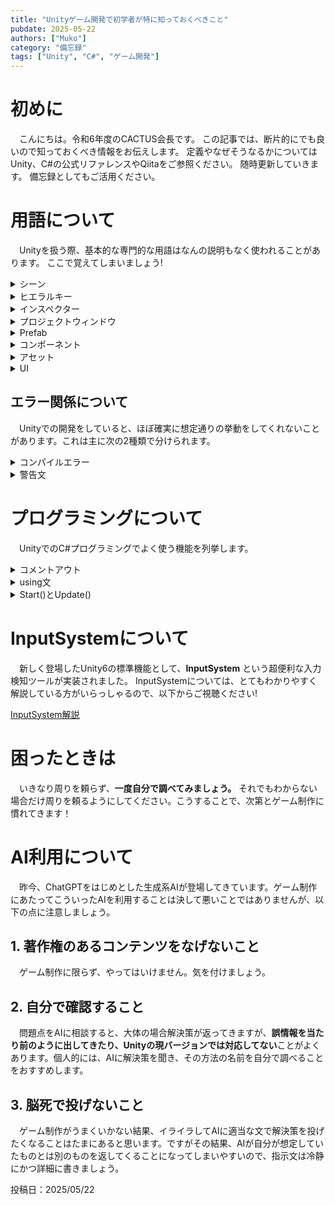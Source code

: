 ```yaml
---
title: "Unityゲーム開発で初学者が特に知っておくべきこと"
pubdate: 2025-05-22
authors: ["Muko"] 
category: "備忘録"
tags: ["Unity", "C#", "ゲーム開発"] 
---
```


# 初めに
　こんにちは。令和6年度のCACTUS会長です。
この記事では、断片的にでも良いので知っておくべき情報をお伝えします。
定義やなぜそうなるかについてはUnity、C#の公式リファレンスやQiitaをご参照ください。
随時更新していきます。
備忘録としてもご活用ください。

# 用語について
　Unityを扱う際、基本的な専門的な用語はなんの説明もなく使われることがあります。
ここで覚えてしまいましょう!

<details><summary>シーン</summary>

　ゲームが動く1つのまとまりです。ゲーム制作ではこのシーンを複数作って場面を切り替えることが多いです。
重要なこととして、**こちら側で設定をしないとシーンをまたいでオブジェクトやその情報を引き継ぐことはできません。** 
</details>

<details><summary>ヒエラルキー</summary>

　初期設定でUnityの左側にあるやつです。オブジェクトが一覧表示されて、ここからオブジェクトを選択できます。
</details>

<details><summary>インスペクター</summary>

　初期設定で右側にあるやつです。ここでオブジェクトの詳細設定が行えます。

</details>

<details><summary>プロジェクトウィンドウ</summary>

　初期設定でUnityの下側にあるやつです。ファイルに関する操作はここで行います。
</details>

<details><summary>Prefab</summary>

　機能を持ったオブジェクトを1つのパーツとしたまとまりです。とてもよく使います。
ヒエラルキーのオブジェクトをドラッグしてプロジェクトウィンドウに持っていくことで簡単に作成できます。
</details>

<details><summary>コンポーネント</summary>

　オブジェクトに機能を持たせるパーツのことです。主に当たり判定の作成で重宝します。ゲーム制作ではオブジェクトにコンポーネントとプログラムファイルをつけることで機能を作っていきます。

</details>

<details><summary>アセット</summary>

Unityでは基本ゲームの素材等はAssetsファイルに入れて管理します。プロジェクトウィンドウに存在します。

</details>

<details><summary>UI</summary>

ユーザーインターフェースの略で、プレイヤーがオブジェクトに干渉するものすべてをまとめてこういいます。UnityのUIは充実しているので、是非いろいろ使ってみてください！
</details>




## エラー関係について
　Unityでの開発をしていると、ほぼ確実に想定通りの挙動をしてくれないことがあります。これは主に次の2種類で分けられます。

<details><summary>コンパイルエラー</summary>

　エディタがそもそも実行できない構造を作ったときに起きるものです。<span style="color: red; ">赤いエラー文</span>が表示されます。

　この場合、**エラー時に出るC○○～という番号を調べるか、エラー文をコピペして調べましょう。** 基本的に先人がいるので、解決できるはずです。
万が一前人未踏のエラーに遭遇した場合は、エディタの場合はUnityに、プログラミングの場合はMicrosoftの公式リファレンスをご参照ください。
</details>

<details><summary>警告文</summary>

　現在のコンパイルの実行については問題ないが、値が格納されているべきところにnull値が格納されていたり、そのほか何かしらのおかしな挙動が確認されたときに起きるものです。
<span style="color: orange; ">黄色いエラー文</span>が表示されます。
　対処法自体はコンパイルエラーと同じです。余裕があるなら直しましょう。

</details>

# プログラミングについて
　UnityでのC#プログラミングでよく使う機能を列挙します。

<details><summary>コメントアウト</summary>

　プログラム内に機械がスルーする文を書けます。
構文こそ違いますが、ほぼすべてのプログラミングで使います。
C#だと以下のように書きます。
~~~csharp:
//こんなふうに、行の最初にスラッシュを2つ付けるとその行がコメントに。
/*こんなふうにアスタリスクとスラッシュで囲うと、その囲った範囲がコメントに。*/
~~~
</details> 
<details><summary>using文</summary>

　すでに実装されている機能を使用したいときに使います。多分一番エラーが出る要因だと思います。
ex.)
~~~csharp:
//using文はファイルの最初に記述
using UnityEngine; //Unityの標準機能を使う
using UnityEngine.InputSystem;//Unityの「InputSytemという機能を使う。」
~~~

より詳細を知りたい方は、「C# 名前空間」でググってください。

</details>

<details><summary>Start()とUpdate()</summary>

　新規ファイルに最初から存在するUnity標準の関数です。UnityEngineのUsingが必要です。
Start()がプログラムファイルがついているオブジェクトが**シーンに現れたときに最初だけ実行される関数** で、Update()がプログラムファイルがついているオブジェクトがシーンに存在するときに**常に実行される関数** です。  

ex.)
~~~csharp:
void Start()
{
    //ここに最初だけ実行したい処理
}

void Update()
{
    //ここに常に実行したい処理
}
~~~

　とてもよく使うので、覚えておきましょう。
なお、これらの関数に限らず、プログラミングでは大文字と小文字を区別します。注意してください。

</details>

# InputSystemについて
　新しく登場したUnity6の標準機能として、**InputSystem** という超便利な入力検知ツールが実装されました。
InputSystemについては、とてもわかりやすく解説している方がいらっしゃるので、以下からご視聴ください!

[InputSystem解説](https://youtu.be/zyG6jJA-ywY?si=ArgQLe51EF4C59ns "UnityのInputSystem使い方ガイド！ユーザー入力の方法とパラメータを徹底解説")


# 困ったときは

　いきなり周りを頼らず、**一度自分で調べてみましょう。** それでもわからない場合だけ周りを頼るようにしてください。こうすることで、次第とゲーム制作に慣れてきます！

# AI利用について
　昨今、ChatGPTをはじめとした生成系AIが登場してきています。ゲーム制作にあたってこういったAIを利用することは決して悪いことではありませんが、以下の点に注意しましょう。

## 1. 著作権のあるコンテンツをなげないこと
　ゲーム制作に限らず、やってはいけません。気を付けましょう。

## 2. 自分で確認すること
　問題点をAIに相談すると、大体の場合解決策が返ってきますが、**誤情報を当たり前のように出してきたり、Unityの現バージョンでは対応してない**ことがよくあります。個人的には、AIに解決策を聞き、その方法の名前を自分で調べることをおすすめします。

## 3. 脳死で投げないこと
　ゲーム制作がうまくいかない結果、イライラしてAIに適当な文で解決策を投げたくなることはたまにあると思います。ですがその結果、AIが自分が想定していたものとは別のものを返してくることになってしまいやすいので、指示文は冷静にかつ詳細に書きましょう。

投稿日：2025/05/22
